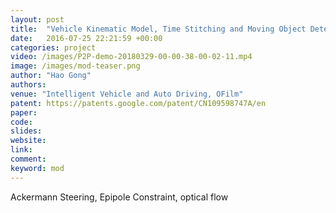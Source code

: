 ```yaml
---
layout: post
title:  "Vehicle Kinematic Model, Time Stitching and Moving Object Detection"
date:   2016-07-25 22:21:59 +00:00
categories: project
video: /images/P2P-demo-20180329-00-00-38-00-02-11.mp4
image: /images/mod-teaser.png
author: "Hao Gong"
authors: 
venue: "Intelligent Vehicle and Auto Driving, OFilm"
patent: https://patents.google.com/patent/CN109598747A/en
paper: 
code:
slides: 
website: 
link: 
comment: 
keyword: mod
---
```

Ackermann Steering, Epipole Constraint, optical flow
